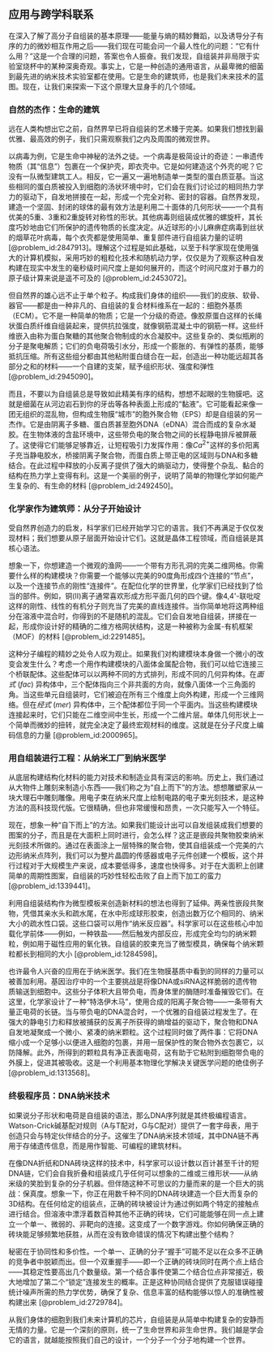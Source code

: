 ## 应用与跨学科联系

在深入了解了高分子自组装的基本原理——能量与熵的精妙舞蹈，以及诱导分子有序的力的微妙相互作用之后——我们现在可能会问一个最人性化的问题：“它有什么用？”这是一个合理的问题，答案也令人振奋。我们发现，自组装并非局限于实验室烧杯中的某种深奥奇观。事实上，它是一种创造的通用语言，从最卑微的细菌到最先进的纳米技术实验室都在使用。它是生命的建筑师，也是我们未来技术的蓝图。现在，让我们来探索一下这个原理大显身手的几个领域。

### 自然的杰作：生命的建筑

远在人类构想出它之前，自然界早已将自组装的艺术臻于完美。如果我们想找到最优雅、最高效的例子，我们只需观察我们之内及周围的微观世界。

以病毒为例，它是生命中神秘的法外之徒。一个病毒是极简设计的奇迹：一串遗传物质（其“信息”）包裹在一个保护壳，即衣壳中。它是如何建造这个外壳的呢？它没有一队微型建筑工人。相反，它一遍又一遍地制造单一类型的蛋白质亚基。当这些相同的蛋白质被投入到细胞的汤状环境中时，它们会在我们讨论过的相同热力学力的驱动下，自发地拼接在一起，形成一个完全对称、密封的容器。自然界发现，建造一个坚固、封闭的球体的最有效方法是利用二十面体的几何形状——一个具有优美的5重、3重和2重旋转对称性的形状。其他病毒则组装成优雅的螺旋杆，其长度巧妙地由它们所保护的遗传物质的长度决定。从近球形的小儿麻痹症病毒到丝状的烟草花叶病毒，每个衣壳都是使用简单、重复部件进行自组装力量的证明 [@problem_id:2847913]。理解这个过程是如此基础，以至于科学家现在使用强大的计算机模拟，采用巧妙的粗粒化技术和随机动力学，仅仅是为了观察这种自发构建在现实中发生的毫秒级时间尺度上是如何展开的，而这个时间尺度对于暴力的原子级计算来说是遥不可及的 [@problem_id:2453072]。

但自然界的雄心远不止于单个粒子。构成我们身体的组织——我们的皮肤、软骨、器官——都是由一种非凡的、自组装的复合材料维系在一起的：细胞外基质（ECM）。它不是一种简单的物质；它是一个分级的奇迹。像胶原蛋白这样的长绳状蛋白质纤维自组装起来，提供抗拉强度，就像钢筋混凝土中的钢筋一样。这些纤维嵌入由称为蛋白聚糖的其他聚合物制成的水合凝胶中。这些复杂的、类似瓶刷的分子是聚电解质；它们的负电荷吸引水分，形成一个膨胀的、有弹性的基质，能够抵抗压缩。所有这些组分都由其他粘附蛋白缝合在一起，创造出一种功能远超其各部分之和的材料——一个自建的支架，赋予组织形状、强度和弹性[@problem_id:2945090]。

而且，不要以为自组装总是导致如此精美有序的结构，想想不起眼的生物膜吧。这就是细菌在从河边岩石到你的牙齿等各种表面上形成的“黏液”。它可能看起来像一团无组织的混乱物，但构成生物膜“城市”的胞外聚合物（EPS）却是自组装的另一杰作。它是由阴离子多糖、蛋白质甚至胞外DNA（eDNA）混合而成的复杂水凝胶。在生物体液的含盐环境中，这些带负电的聚合物之间的长程静电排斥被屏蔽了。这使得它们能够足够靠近，让短程吸引力发挥作用：像$Ca^{2+}$这样的多价阳离子充当静电胶水，桥接阴离子聚合物，而蛋白质上带正电的区域则与DNA和多糖结合。在此过程中释放的小反离子提供了强大的熵驱动力，使得整个杂乱、黏合的结构在热力学上变得有利。这是一个美丽的例子，说明了简单的物理化学如何能产生复杂的、有生命的材料 [@problem_id:2492450]。

### 化学家作为建筑师：从分子开始设计

受自然界创造力的启发，科学家们已经开始学习它的语言。我们不再满足于仅仅发现材料；我们想要从原子层面开始设计它们。这就是晶体工程领域，而自组装是其核心语法。

想象一下，你想建造一个微观的渔网——一个带有方形孔洞的完美二维网格。你需要什么样的构建模块？你需要一个能够以完美的90度角形成四个连接的“节点”，以及一个连接节点的刚性“连接件”。在配位化学的世界里，化学家们已经找到了恰当的部件。例如，铜(II)离子通常喜欢形成方形平面几何的四个键。像4,4'-联吡啶这样的刚性、线性的有机分子则充当了完美的直线连接件。当你简单地将这两种组分在溶液中混合时，你得到的不是随机的混乱。它们会自发地自组装，拼接在一起，形成你设计好的精确的二维方格网状结构，这是一种被称为金属-有机框架（MOF）的材料 [@problem_id:2291485]。

这种分子编程的精妙之处令人叹为观止。如果我们对构建模块本身做一个微小的改变会发生什么？考虑一个用作构建模块的八面体金属配合物，我们可以给它连接三个桥联配体。这些配体可以以两种不同的方式排列，形成不同的几何异构体。在*面式* (*fac*) 异构体中，三个配体指向三个非共面的方向，就像八面体一个三角面的角。当这些单元自组装时，它们被迫在所有三个维度上向外构建，形成一个三维网络。但在*经式* (*mer*) 异构体中，三个配体都位于同一个平面内。当这些构建模块连接起来时，它们只能在二维空间中生长，形成一个二维片层。单体几何形状上一个简单而微妙的扭转，就完全决定了最终宏观材料的维度。这就是在分子尺度上编码信息的力量 [@problem_id:2000965]。

### 用自组装进行工程：从纳米工厂到纳米医学

从底层构建结构化材料的能力对技术和制造业具有深远的影响。历史上，我们通过从大物件上雕刻来制造小东西——我们称之为“自上而下”的方法。想想雕塑家从一块大理石中雕刻雕像。用电子束在纳米尺度上绘制电路的电子束光刻技术，是这种方法的高科技现代版。它很精确，但也非常缓慢和昂贵，一次只能写入一个特征。

现在，想象一种“自下而上”的方法。如果我们能设计出可以自发组装成我们想要的图案的分子，而且是在大面积上同时进行，会怎么样？这正是嵌段共聚物胶束纳米光刻技术所做的。通过在表面涂上一层特殊的聚合物，使其自组装成一个完美的六边形纳米点阵列，我们可以为整片晶圆的传感器或电子元件创建一个模板，这个并行过程对于大规模生产来说，成本要低得多，速度也快得多。对于在大面积上创建简单的周期性图案，自组装的巧妙性轻松击败了自上而下加工的蛮力 [@problem_id:1339441]。

利用自组装结构作为微型模板来创造新材料的想法也得到了延伸。两亲性嵌段共聚物，凭借其亲水头和疏水尾，在水中形成球形胶束，创造出数万亿个相同的、纳米大小的疏水性口袋。这些口袋可以用作“纳米反应器”。科学家可以在这些核心中加载化学前体——例如，一种铁盐——然后触发内部反应，形成完全均匀的纳米颗粒，例如用于磁性应用的氧化铁。自组装的胶束充当了微型模具，确保每个纳米颗粒都长到相同的大小 [@problem_id:1284598]。

也许最令人兴奋的应用在于纳米医学。我们在生物膜基质中看到的同样的力量可以被善加利用。基因治疗中的一个主要挑战是将像DNA或siRNA这样脆弱的遗传物质输送到细胞中。这些分子体积大且带负电，而身体里的酶随时准备摧毁它们。在这里，化学家设计了一种“特洛伊木马”，使用合成的阳离子聚合物——一条带有大量正电荷的长链。当与带负电的DNA混合时，一个优雅的自组装过程发生了。在强大的静电引力和释放被捕获的反离子所获得的熵增益的驱动下，聚合物和DNA自发地凝聚成一个微小、紧凑的纳米颗粒。这个过程同时做了两件事：它将DNA缩小成一个足够小以便进入细胞的包裹，并用一层保护性的聚合物外衣包裹它，以防降解。此外，所得到的颗粒具有净正表面电荷，这有助于它粘附到细胞带负电的外膜上，促进其被吸收。这是一个利用基本物理化学解决关键医学问题的绝佳例子 [@problem_id:1313568]。

### 终极程序员：DNA纳米技术

如果说分子形状和电荷是自组装的语法，那么DNA序列就是其终极编程语言。Watson-Crick碱基配对规则（A与T配对，G与C配对）提供了一套字母表，用于创造只会与特定伙伴结合的分子。这催生了DNA纳米技术领域，其中DNA链不再用于存储遗传信息，而是用作智能、可编程的建筑材料。

在像DNA折纸和DNA砖块这样的技术中，科学家可以设计数以百计甚至千计的短DNA链，它们会自我折叠和组装成几乎任何可以想象的二维或三维形状——从纳米级的笑脸到复杂的分子机器。但伴随这种不可思议的力量而来的是一个巨大的挑战：保真度。想象一下，你正在用数千种不同的DNA砖块建造一个巨大而复杂的3D结构。在任何给定的组装点，正确的砖块被设计为通过例如两个特定的接触点进行结合。但溶液中漂浮着数百种其他不正确的砖块，它们可能能够在同一点上建立一个单一、微弱的、非靶向的连接。这变成了一个数字游戏。你如何确保正确的砖块能足够频繁地获胜，从而在没有致命错误的情况下构建出整个结构？

秘密在于协同性和多价性。一个单一、正确的分子“握手”可能不足以在众多不正确的竞争者中脱颖而出。但一个双重握手——即一个正确的砖块同时在两个点上结合——其稳定性要高出几个数量级。第一个结合事件使第二个结合位点非常接近，极大地增加了第二个“锁定”连接发生的概率。正是这种协同结合提供了克服错误碰撞统计噪声所需的热力学优势，确保了复杂、信息丰富的结构能够以惊人的准确性被构建出来 [@problem_id:2729784]。

从我们身体的细胞到我们未来计算机的芯片，自组装是从简单中构建复杂的安静而无情的力量。它是一个深刻的原则，统一了生命世界和非生命世界。我们越是学会它的语言，就越能按照我们自己的设计，一个分子一个分子地构建一个世界。
